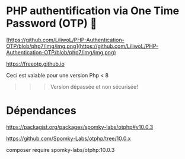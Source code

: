 # PHP authentification via One Time Password (OTP) 👋

[https://github.com/LiliwoL/PHP-Authentication-OTP/blob/php7/img/img.png](https://github.com/LiliwoL/PHP-Authentication-OTP/blob/php7/img/img.png)


https://freeotp.github.io


Ceci est valable pour une version Php < 8

>>> Version dépassée et non sécurisée!


# Dépendances

https://packagist.org/packages/spomky-labs/otphp#v10.0.3

https://github.com/Spomky-Labs/otphp/tree/10.0.x

composer require spomky-labs/otphp:10.0.3